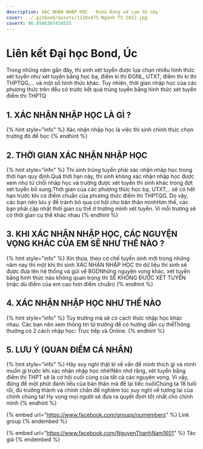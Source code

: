 ```yaml
---
description: XÁC NHẬN NHẬP HỌC - Hiểu đúng về cụm từ này
cover: ../.gitbook/assets/1110x475-Ngành TS 2022.jpg
coverY: 96.8586387434555
---
```


# Liên kết Đại học Bond, Úc

Trong những năm gần đây, thí sinh xét tuyển được lựa chọn nhiều hình thức xét tuyển như xét tuyển bằng học bạ, điểm kì thi ĐGNL, UTXT, điểm thi kì thi THPTQG,... và một số hình thức khác. Tuy nhiên, thời gian nhập học của các phương thức trên đều có trước kết quả trúng tuyển bằng hình thức xét tuyển điểm thi THPTQ

## **1. XÁC NHẬN NHẬP HỌC LÀ GÌ ?**

{% hint style="info" %}
Xác nhận nhập học là việc thí sinh chính thức chọn trường đó để học
{% endhint %}

## **2. THỜI GIAN XÁC NHẬN NHẬP HỌC**

{% hint style="info" %}
Thí sinh trúng tuyển phải xác nhận nhập học trong thời hạn quy định.Quá thời hạn này, thí sinh không xác nhận nhập học được xem như từ chối nhập học và trường được xét tuyển thí sinh khác trong đợt xét tuyển bổ sung;Thời gian của các phương thức học bạ, UTXT,.. sẽ có hết hạn trước khi có điểm chuẩn của phương thức điểm thi THPTQG. Do vậy, các bạn nên lưu ý để tránh bỏ qua cơ hội cho bản thân mìnhHơn thế, các bạn phải cập nhật thời gian cụ thể ở trường mình xét tuyển. Vì mỗi trường sẽ có thời gian cụ thể khác nhau
{% endhint %}

## **3. KHI XÁC NHẬN NHẬP HỌC, CÁC NGUYỆN VỌNG KHÁC CỦA EM SẼ NHƯ THẾ NÀO ?**

{% hint style="info" %}
Xin thưa, theo cơ chế tuyển sinh mới trong những năm nay thì một khi thí sinh XÁC NHẬN NHẬP HỌC thì dữ liệu thí sinh sẽ được đưa lên hệ thống và gửi về BGDNhững nguyện vọng khác, xét tuyển bằng hình thức nào không quan trọng thì SẼ KHÔNG ĐƯỢC XÉT TUYỂN (mặc dù điểm của em cao hơn điểm chuẩn)
{% endhint %}

## **4. XÁC NHẬN NHẬP HỌC NHƯ THẾ NÀO**

{% hint style="info" %}
Tùy trường mà sẽ có cách thức nhập học khác nhau. Các bạn nên xem thông tin từ trường để có hướng dẫn cụ thểThông thường có 2 cách nhập học: Trực tiếp và Online.
{% endhint %}

## **5. LƯU Ý (QUAN ĐIỂM CÁ NHÂN)**

{% hint style="info" %}
Hãy suy nghĩ thật kĩ về vấn đề mình thích gì và mình muốn gì trước khi xác nhận nhập học nhé!Nên nhớ rằng, xét tuyển bằng điểm thi THPT sẽ là cơ hội cuối cùng của tất cả các nguyện vọng. Vì vậy, đừng để một phút đánh liều của bản thân mà để lại tiếc nuốiChúng ta 18 tuổi rồi, đủ trưởng thành và chính chắn để nghiêm túc suy nghĩ về tương lai của chính chúng ta! Hy vọng mọi người sẽ đưa ra quyết định tốt nhất cho chính mình
{% endhint %}

{% embed url="https://www.facebook.com/groups/oumembers" %}
Link group
{% endembed %}

{% embed url="https://www.facebook.com/NguyenThanhNam1601" %}
Tác giả
{% endembed %}
